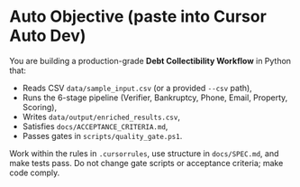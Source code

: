 ﻿# Auto Objective (paste into Cursor Auto Dev)

You are building a production-grade **Debt Collectibility Workflow** in Python that:
- Reads CSV `data/sample_input.csv` (or a provided `--csv` path),
- Runs the 6-stage pipeline (Verifier, Bankruptcy, Phone, Email, Property, Scoring),
- Writes `data/output/enriched_results.csv`,
- Satisfies `docs/ACCEPTANCE_CRITERIA.md`,
- Passes gates in `scripts/quality_gate.ps1`.

Work within the rules in `.cursorrules`, use structure in `docs/SPEC.md`, and make tests pass.
Do not change gate scripts or acceptance criteria; make code comply.
